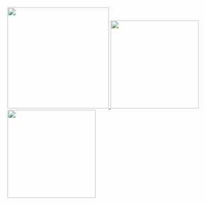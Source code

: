 <a href="/">
  <img height="230em" src="https://github-profile-summary-cards.vercel.app/api/cards/profile-details?username=toothpickstirvat&theme=github">
  <img height="200em" src="https://github-readme-stats.vercel.app/api?username=toothpickstirvat&show_icons=true&include_all_commits=true&count_private=true" />
  <img height="200em" src="https://github-readme-stats.vercel.app/api/top-langs?username=toothpickstirvat&layout=compact&exclude_repo=Android_Homework,rinchannowww.github.io&langs_count=8" />
</a>
